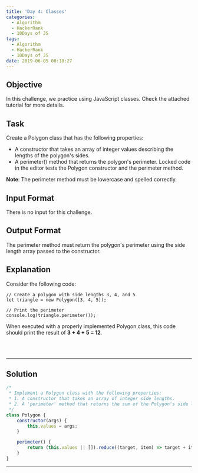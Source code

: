 ```yaml
---
title: 'Day 4: Classes'
categories:
  - Algorithm
  - HackerRank
  - 10Days of JS
tags:
  - Algorithm
  - HackerRank
  - 10Days of JS
date: 2019-06-05 00:18:27
---
```


## Objective

In this challenge, we practice using JavaScript classes. Check the attached tutorial for more details.


## Task

Create a Polygon class that has the following properties:

- A constructor that takes an array of integer values describing the lengths of the polygon's sides.
- A perimeter() method that returns the polygon's perimeter.
Locked code in the editor tests the Polygon constructor and the perimeter method.

**Note**: The perimeter method must be lowercase and spelled correctly.


## Input Format

There is no input for this challenge.


## Output Format

The perimeter method must return the polygon's perimeter using the side length array passed to the constructor.


## Explanation

Consider the following code:

```
// Create a polygon with side lengths 3, 4, and 5
let triangle = new Polygon([3, 4, 5]);
  
// Print the perimeter
console.log(triangle.perimeter());
```
When executed with a properly implemented Polygon class, this code should print the result of **3 + 4 + 5 = 12**.

<br/>
<br/>

---

## Solution

```javascript
/*
 * Implement a Polygon class with the following properties:
 * 1. A constructor that takes an array of integer side lengths.
 * 2. A 'perimeter' method that returns the sum of the Polygon's side lengths.
 */
class Polygon {
    constructor(args) {
        this.values = args;
    }

    perimeter() {
        return (this.values || []).reduce((target, item) => target + item);
    }
}
```

---